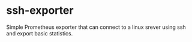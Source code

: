 # ssh-exporter
Simple Prometheus exporter that can connect to a linux srever using ssh and export basic statistics.

